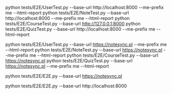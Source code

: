 python tests/E2E/UserTest.py --base-url http://localhost:8000 --me-prefix me --html-report
python tests/E2E/NoteTest.py --base-url http://localhost:8000 --me-prefix me --html-report
python tests/E2E/CourseTest.py --base-url http://127.0.0.1:8000
python tests/E2E/QuizTest.py --base-url http://localhost:8000 --me-prefix me --html-report



python tests/E2E/UserTest.py --base-url https://notesync.pl --me-prefix me --html-report
python tests/E2E/NoteTest.py --base-url https://notesync.pl --me-prefix me --html-report
python tests/E2E/CourseTest.py --base-url https://notesync.pl
python tests/E2E/QuizTest.py --base-url https://notesync.pl --me-prefix me --html-report


python tests/E2E/E2E.py --base-url https://notesync.pl

python tests/E2E/E2E.py --base-url http://localhost:8000




